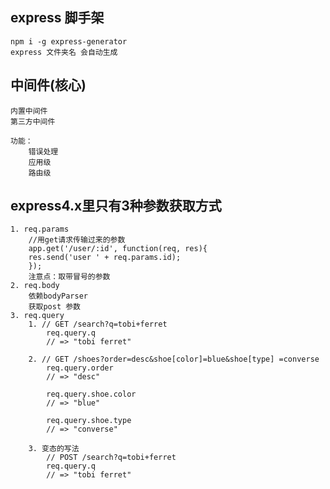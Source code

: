 ## express 脚手架
    npm i -g express-generator
    express 文件夹名 会自动生成

## 中间件(核心)

    内置中间件
    第三方中间件

    功能：
        错误处理
        应用级
        路由级
## express4.x里只有3种参数获取方式
    1. req.params 
        //用get请求传输过来的参数
        app.get('/user/:id', function(req, res){
        res.send('user ' + req.params.id);
        });
        注意点：取带冒号的参数
    2. req.body
        依赖bodyParser
        获取post 参数
    3. req.query
        1. // GET /search?q=tobi+ferret
            req.query.q
            // => "tobi ferret"

        2. // GET /shoes?order=desc&shoe[color]=blue&shoe[type] =converse
            req.query.order
            // => "desc"

            req.query.shoe.color
            // => "blue"

            req.query.shoe.type
            // => "converse"

        3. 变态的写法
            // POST /search?q=tobi+ferret 
            req.query.q
            // => "tobi ferret"
